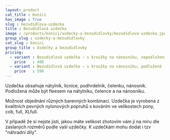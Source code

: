 ```yaml
---
layout: product
cat_title : Koníci
has_image : True
slug : bezudidlova-uzdecka
title : Bezudidlová uzdečka
image : /products/konici/uzdecky-a-bezudidlovky/bezudidlova-uzdecka.jpg
group_slug : uzdecky-a-bezudidlovky
cat_slug : konici
group_title : Uzdečky a bezudidlovky
pricing:
  - variant : Bezudidlová uzdečka – s kroužky na nánosníku, nepodložená
    price   : 490
  - variant : Bezudidlová uzdečka – s kroužky na nánosníku, podložená
    price   : 590
---
```


Uzdečka obsahuje nátylník, lícnice, podhrdelník, čelenku, nánosník. 
Podložená může být fleesem na nátylníku, čelence a na nánosníku. 

Možnost objednání různých barevných kombinací. 
Uzdečka je vyrobena z kvalitních pevných nylonových popruhů s kováním ve velikostech pony, cob, full, XLfull. 

V případě že si nejste jisti, jakou máte velikost zhotovím vám jí na míru dle zaslaných rozměrů podle vaší uzdečky. 
K uzdečkám mohu dodat i tzv "náhradní díly".

